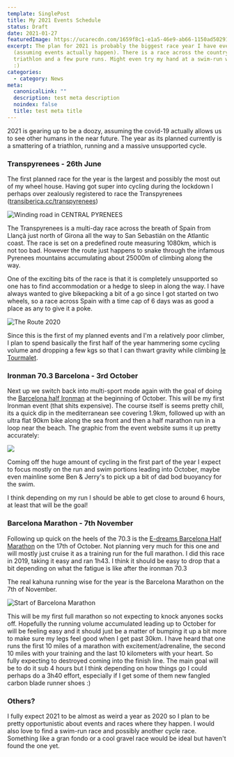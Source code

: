 ```yaml
---
template: SinglePost
title: My 2021 Events Schedule
status: Draft
date: 2021-01-27
featuredImage: https://ucarecdn.com/1659f8c1-e1a5-46e9-ab66-1150ad50291e/
excerpt: The plan for 2021 is probably the biggest race year I have ever planned
  (assuming events actually happen). There is a race across the country, some
  triathlon and a few pure runs. Might even try my hand at a swim-run who knows
  :)
categories:
  - category: News
meta:
  canonicalLink: ""
  description: test meta description
  noindex: false
  title: test meta title
---
```

2021 is gearing up to be a doozy, assuming the covid-19 actually allows us to see other humans in the near future. The year as its planned currently is a smattering of a triathlon, running and a massive unsupported cycle.

### Transpyrenees - 26th June

The first planned race for the year is the largest and possibly the most out of my wheel house. Having got super into cycling during the lockdown I perhaps over zealously registered to race the Transpyrenees ([transiberica.cc/transpyrenees](https://www.transiberica.cc/transpyrenees/))

![Winding road in CENTRAL PYRENEES](https://ucarecdn.com/538cd3a4-c823-4913-bba3-20cffb890328/)

The Transpyrenees is a multi-day race across the breath of Spain from Llançà just north of Girona all the way to San Sebastián on the Atlantic coast. The race is set on a predefined route measuring 1080km, which is not too bad. However the route just happens to snake through the infamous Pyrenees mountains accumulating about 25000m of climbing along the way. 

One of the exciting bits of the race is that it is completely unsupported so one has to find accommodation or a hedge to sleep in along the way. I have always wanted to give bikepacking a bit of a go since I got started on two wheels, so a race across Spain with a time cap of 6 days was as good a place as any to give it a poke.

![](https://ucarecdn.com/ec8ee9ed-305c-48ec-914a-3f0c7f6a62c6/ "The Route 2020")

Since this is the first of my planned events and I'm a relatively poor climber, I plan to spend basically the first half of the year hammering some cycling volume and dropping a few kgs so that I can thwart gravity while climbing [](https://en.wikipedia.org/wiki/Col_du_Tourmalet#Details_of_the_climb)[le Tourmalet](https://www.cyclingcols.com/col/Tourmalet).

### Ironman 70.3 Barcelona - 3rd October

Next up we switch back into multi-sport mode again with the goal of doing the [Barcelona half Ironman](https://www.ironman.com/im703-barcelona) at the beginning of October. This will be my first Ironman event (that shits expensive). The course itself is seems pretty chill, its a quick dip in the mediterranean see covering 1.9km, followed up with an ultra flat 90km bike along the sea front and then a half marathon run in a loop near the beach. The graphic from the event website sums it up pretty accurately:

![](https://ucarecdn.com/803e1a3e-8295-4dec-a1dd-32adf94130c6/)

Coming off the huge amount of cycling in the first part of the year I expect to focus mostly on the run and swim portions leading into October, maybe even mainline some Ben & Jerry's to pick up a bit of dad bod buoyancy for the swim.

I think depending on my run I should be able to get close to around 6 hours, at least that will be the goal!

### Barcelona Marathon - 7th November

Following up quick on the heels of the 70.3 is the [E-dreams Barcelona Half Marathon](https://edreamsmitjabarcelona.com/idioma/en/) on the 17th of October. Not planning very much for this one and will mostly just cruise it as a training run for the full marathon. I did this race in 2019, taking it easy and ran 1h43. I think it should be easy to drop that a bit depending on what the fatigue is like after the ironman 70.3

The real kahuna running wise for the year is the Barcelona Marathon on the 7th of November.

![](https://ucarecdn.com/48e0f767-c00c-4caa-b0aa-3707f23b98ab/ "Start of Barcelona Marathon")

This will be my first full marathon so not expecting to knock anyones socks off. Hopefully the running volume accumulated leading up to October for will be feeling easy and it should just be a matter of bumping it up a bit more to make sure my legs feel good when I get past 30km. I have heard that one runs the first 10 miles of a marathon with excitement/adrenaline, the second 10 miles with your training and the last 10 kilometers with your heart. So fully expecting to destroyed coming into the finish line. The main goal will be to do it sub 4 hours but I think depending on how things go I could perhaps do a 3h40 effort, especially if I get some of them new fangled carbon blade runner shoes :)



### Others?

I fully expect 2021 to be almost as weird a year as 2020 so I plan to be pretty opportunistic about events and races where they happen. I would also love to find a swim-run race and possibly another cycle race. Something like a gran fondo or a cool gravel race would be ideal but haven't found the one yet.